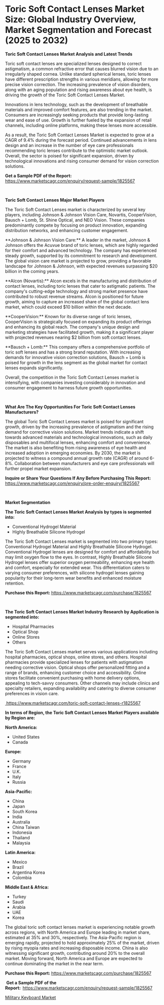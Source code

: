 <p><h1>Toric Soft Contact Lenses Market Size: Global Industry Overview, Market Segmentation and Forecast (2025 to 2032)</h1></p><p><strong>Toric Soft Contact Lenses Market Analysis and Latest Trends</strong></p>
<p><p>Toric soft contact lenses are specialized lenses designed to correct astigmatism, a common refractive error that causes blurred vision due to an irregularly shaped cornea. Unlike standard spherical lenses, toric lenses have different prescription strengths in various meridians, allowing for more precise vision correction. The increasing prevalence of vision disorders, along with an aging population and rising awareness about eye health, is driving the growth of the Toric Soft Contact Lenses Market. </p><p>Innovations in lens technology, such as the development of breathable materials and improved comfort features, are also trending in the market. Consumers are increasingly seeking products that provide long-lasting wear and ease of use. Growth is further fueled by the expansion of retail channels, including online platforms, making these lenses more accessible. </p><p>As a result, the Toric Soft Contact Lenses Market is expected to grow at a CAGR of 9.4% during the forecast period. Continued advancements in lens design and an increase in the number of eye care professionals recommending toric lenses contribute to the optimistic market outlook. Overall, the sector is poised for significant expansion, driven by technological innovations and rising consumer demand for vision correction solutions.</p></p>
<p><strong>Get a Sample PDF of the Report:&nbsp;</strong> <a href="https://www.marketscagr.com/enquiry/request-sample/1825567?utm_campaign=2215&utm_medium=2&utm_source=Github&utm_content=ia&utm_term=07022025&utm_id=toric-soft-contact-lenses">https://www.marketscagr.com/enquiry/request-sample/1825567</a></p>
<p>&nbsp;</p>
<p><strong>Toric Soft Contact Lenses Major Market Players</strong></p>
<p><p>The Toric Soft Contact Lenses market is characterized by several key players, including Johnson & Johnson Vision Care, Novartis, CooperVision, Bausch + Lomb, St. Shine Optical, and NEO Vision. These companies predominantly compete by focusing on product innovation, expanding distribution networks, and enhancing customer engagement.</p><p>**Johnson & Johnson Vision Care:** A leader in the market, Johnson & Johnson offers the Acuvue brand of toric lenses, which are highly regarded for their comfort and advanced technology. The company has experienced steady growth, supported by its commitment to research and development. The global vision care market is projected to grow, providing a favorable landscape for Johnson & Johnson, with expected revenues surpassing $20 billion in the coming years.</p><p>**Alcon (Novartis):** Alcon excels in the manufacturing and distribution of contact lenses, including toric lenses that cater to astigmatic patients. The company's cutting-edge technology and strong market presence have contributed to robust revenue streams. Alcon is positioned for future growth, aiming to capture an increased share of the global contact lens market, which could exceed $10 billion within the next decade.</p><p>**CooperVision:** Known for its diverse range of toric lenses, CooperVision is strategically focused on expanding its product offerings and enhancing its global reach. The company's unique design and marketing strategies have facilitated growth, making it a significant player with projected revenues nearing $2 billion from soft contact lenses.</p><p>**Bausch + Lomb:** This company offers a comprehensive portfolio of toric soft lenses and has a strong brand reputation. With increasing demands for innovative vision correction solutions, Bausch + Lomb is poised for growth in the lens segment as the global market for contact lenses expands significantly.</p><p>Overall, the competition in the Toric Soft Contact Lenses market is intensifying, with companies investing considerably in innovation and consumer engagement to harness future growth opportunities.</p></p>
<p>&nbsp;</p>
<p><strong>What Are The Key Opportunities For Toric Soft Contact Lenses Manufacturers?</strong></p>
<p><p>The global Toric Soft Contact Lenses market is poised for significant growth, driven by the increasing prevalence of astigmatism and the rising demand for corrective vision solutions. Market trends indicate a shift towards advanced materials and technological innovations, such as daily disposables and multifocal lenses, enhancing comfort and convenience. The market is also benefiting from rising awareness of eye health and increased adoption in emerging economies. By 2030, the market is projected to witness a compound annual growth rate (CAGR) of around 6-8%. Collaboration between manufacturers and eye care professionals will further propel market expansion.</p></p>
<p><strong>Inquire or Share Your Questions If Any Before Purchasing This Report:</strong> <a href="https://www.marketscagr.com/enquiry/pre-order-enquiry/1825567?utm_campaign=2215&utm_medium=2&utm_source=Github&utm_content=ia&utm_term=07022025&utm_id=toric-soft-contact-lenses">https://www.marketscagr.com/enquiry/pre-order-enquiry/1825567</a></p>
<p>&nbsp;</p>
<p><strong>Market Segmentation</strong></p>
<p><strong>The Toric Soft Contact Lenses Market Analysis by types is segmented into:</strong></p>
<p><ul><li>Conventional Hydrogel Material</li><li>Highly Breathable Silicone Hydrogel</li></ul></p>
<p><p>The Toric Soft Contact Lenses market is segmented into two primary types: Conventional Hydrogel Material and Highly Breathable Silicone Hydrogel. Conventional Hydrogel lenses are designed for comfort and affordability but may limit oxygen flow to the eyes. In contrast, Highly Breathable Silicone Hydrogel lenses offer superior oxygen permeability, enhancing eye health and comfort, especially for extended wear. This differentiation caters to varying consumer preferences, with silicone hydrogel lenses gaining popularity for their long-term wear benefits and enhanced moisture retention.</p></p>
<p><strong>Purchase this Report:&nbsp;</strong><a href="https://www.marketscagr.com/purchase/1825567?utm_campaign=2215&utm_medium=2&utm_source=Github&utm_content=ia&utm_term=07022025&utm_id=toric-soft-contact-lenses">https://www.marketscagr.com/purchase/1825567</a></p>
<p>&nbsp;</p>
<p><strong>The Toric Soft Contact Lenses Market Industry Research by Application is segmented into:</strong></p>
<p><ul><li>Hospital Pharmacies</li><li>Optical Shop</li><li>Online Stores</li><li>Others</li></ul></p>
<p><p>The Toric Soft Contact Lenses market serves various applications including hospital pharmacies, optical shops, online stores, and others. Hospital pharmacies provide specialized lenses for patients with astigmatism needing corrective vision. Optical shops offer personalized fitting and a range of brands, enhancing customer choice and accessibility. Online stores facilitate convenient purchasing with home delivery options, appealing to tech-savvy consumers. Other channels may include clinics and specialty retailers, expanding availability and catering to diverse consumer preferences in vision care.</p></p>
<p><a href="https://www.marketscagr.com/toric-soft-contact-lenses-r1825567?utm_campaign=2215&utm_medium=2&utm_source=Github&utm_content=ia&utm_term=07022025&utm_id=toric-soft-contact-lenses">&nbsp;https://www.marketscagr.com/toric-soft-contact-lenses-r1825567</a></p>
<p><strong>In terms of Region, the Toric Soft Contact Lenses Market Players available by Region are:</strong></p>
<p>
    <p> <strong> North America: </strong>
        <ul>
            <li>United States</li>
            <li>Canada</li>
        </ul>
        </p> 
    <p> <strong> Europe: </strong>
        <ul>
            <li>Germany</li>
            <li>France</li>
            <li>U.K.</li>
            <li>Italy</li>
            <li>Russia</li>
        </ul>
        </p> 
    <p> <strong> Asia-Pacific: </strong>
        <ul>
            <li>China</li>
            <li>Japan</li>
            <li>South Korea</li>
            <li>India</li>
            <li>Australia</li>
            <li>China Taiwan</li>
            <li>Indonesia</li>
            <li>Thailand</li>
            <li>Malaysia</li>
        </ul>
        </p> 
    <p> <strong> Latin America: </strong>
        <ul>
            <li>Mexico</li>
            <li>Brazil</li>
            <li>Argentina Korea</li>
            <li>Colombia</li>
        </ul>
        </p> 
    <p> <strong> Middle East & Africa: </strong>
        <ul>
            <li>Turkey</li>
            <li>Saudi</li>
            <li>Arabia</li>
            <li>UAE</li>
            <li>Korea</li>
        </ul>
    </p>
    </p>
<p><p>The global toric soft contact lenses market is experiencing notable growth across regions, with North America and Europe leading in market share, estimated at 35% and 30%, respectively. The Asia-Pacific region is emerging rapidly, projected to hold approximately 25% of the market, driven by rising myopia rates and increasing disposable income. China is also witnessing significant growth, contributing around 20% to the overall market. Moving forward, North America and Europe are expected to continue dominating the market in the near term.</p></p>
<p><strong>Purchase this Report: </strong><a href="https://www.marketscagr.com/purchase/1825567?utm_campaign=2215&utm_medium=2&utm_source=Github&utm_content=ia&utm_term=07022025&utm_id=toric-soft-contact-lenses">https://www.marketscagr.com/purchase/1825567</a></p>
<p>&nbsp;<strong>Get a Sample PDF of the Report:&nbsp;&nbsp;</strong><a href="https://www.marketscagr.com/enquiry/request-sample/1825567?utm_campaign=2215&utm_medium=2&utm_source=Github&utm_content=ia&utm_term=07022025&utm_id=toric-soft-contact-lenses">https://www.marketscagr.com/enquiry/request-sample/1825567</a></p>
<p><strong></strong></p>
<p><p><a href="https://github.com/WashimHussain441/Market-Research-Report-List-1/blob/main/military-keyboard-market.md?utm_campaign=2215&utm_medium=2&utm_source=Github&utm_content=ia&utm_term=07022025&utm_id=toric-soft-contact-lenses">Military Keyboard Market</a></p></p>